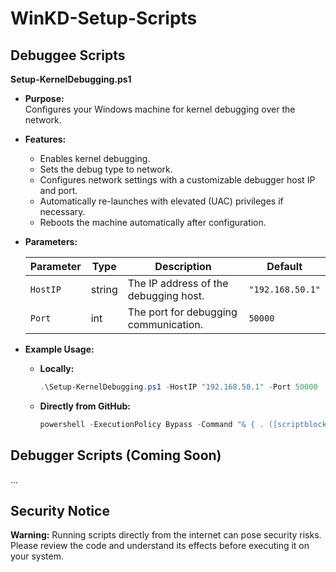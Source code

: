 # WinKD-Setup-Scripts
## Debuggee Scripts

**Setup-KernelDebugging.ps1**

- **Purpose:**  
  Configures your Windows machine for kernel debugging over the network.

- **Features:**
  - Enables kernel debugging.
  - Sets the debug type to network.
  - Configures network settings with a customizable debugger host IP and port.
  - Automatically re-launches with elevated (UAC) privileges if necessary.
  - Reboots the machine automatically after configuration.

- **Parameters:**

  | Parameter | Type   | Description                                | Default         |
  |-----------|--------|--------------------------------------------|-----------------|
  | `HostIP`  | string | The IP address of the debugging host.      | `"192.168.50.1"`|
  | `Port`    | int    | The port for debugging communication.      | `50000`         |


- **Example Usage:**
  - **Locally:**
    ```powershell
    .\Setup-KernelDebugging.ps1 -HostIP "192.168.50.1" -Port 50000
    ```
  - **Directly from GitHub:**
    ```powershell
    powershell -ExecutionPolicy Bypass -Command "& { . ([scriptblock]::Create((New-Object System.Net.WebClient).DownloadString('https://raw.githubusercontent.com/Shellpecker/WinKD-Setup-Scripts/refs/heads/main/Debuggee/Setup-KernelDebugging.ps1'))) -HostIP '192.168.50.1' -Port 50000 }"
    ```

## Debugger Scripts (Coming Soon)

...


## Security Notice

**Warning:** Running scripts directly from the internet can pose security risks. Please review the code and understand its effects before executing it on your system.
